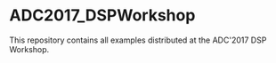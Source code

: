 # ADC2017_DSPWorkshop
This repository contains all examples distributed at the ADC'2017 DSP Workshop.
